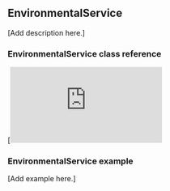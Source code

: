 ## EnvironmentalService

[Add description here.]

### EnvironmentalService class reference

[![View code](http://os-doc-builder.test.mbed.com/docs/v5.7/mbed-os-api-doxy/class_environmental_service.html)

### EnvironmentalService example

[Add example here.]
